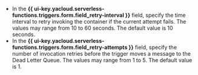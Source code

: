 * In the **{{ ui-key.yacloud.serverless-functions.triggers.form.field_retry-interval }}** field, specify the time interval to retry invoking the container if the current attempt fails. The values may range from 10 to 60 seconds. The default value is 10 seconds.
* In the **{{ ui-key.yacloud.serverless-functions.triggers.form.field_retry-attempts }}** field, specify the number of invocation retries before the trigger moves a message to the Dead Letter Queue. The values may range from 1 to 5. The default value is 1.